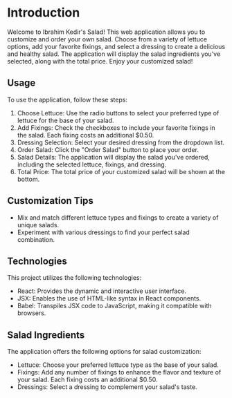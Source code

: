 # Introduction
Welcome to Ibrahim Kedir's Salad! This web application allows you to customize and order your own salad. Choose from a variety of lettuce options, add your favorite fixings, and select a dressing to create a delicious and healthy salad. The application will display the salad ingredients you've selected, along with the total price. Enjoy your customized salad!

## Usage
To use the application, follow these steps:
1. Choose Lettuce: Use the radio buttons to select your preferred type of lettuce for the base of your salad.
2. Add Fixings: Check the checkboxes to include your favorite fixings in the salad. Each fixing costs an additional $0.50.
3. Dressing Selection: Select your desired dressing from the dropdown list.
4. Order Salad: Click the "Order Salad" button to place your order.
5. Salad Details: The application will display the salad you've ordered, including the selected lettuce, fixings, and dressing.
6. Total Price: The total price of your customized salad will be shown at the bottom.

## Customization Tips
- Mix and match different lettuce types and fixings to create a variety of unique salads.
- Experiment with various dressings to find your perfect salad combination.

## Technologies
This project utilizes the following technologies:

- React: Provides the dynamic and interactive user interface.
- JSX: Enables the use of HTML-like syntax in React components.
- Babel: Transpiles JSX code to JavaScript, making it compatible with browsers.

## Salad Ingredients
The application offers the following options for salad customization:
- Lettuce: Choose your preferred lettuce type as the base of your salad.
- Fixings: Add any number of fixings to enhance the flavor and texture of your salad. Each fixing costs an additional $0.50.
- Dressings: Select a dressing to complement your salad's taste.
